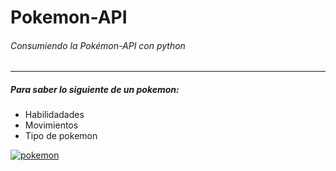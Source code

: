 # Pokemon-API
###### Consumiendo la Pokémon-API con python

------------

##### Para saber lo siguiente de un pokemon:
- Habilidadades
- Movimientos
- Tipo de pokemon

[![pokemon](https://upload.wikimedia.org/wikipedia/commons/thumb/9/98/International_Pok%C3%A9mon_logo.svg/1200px-International_Pok%C3%A9mon_logo.svg.png "pokemon")](https://upload.wikimedia.org/wikipedia/commons/thumb/9/98/International_Pok%C3%A9mon_logo.svg/1200px-International_Pok%C3%A9mon_logo.svg.png "pokemon")
